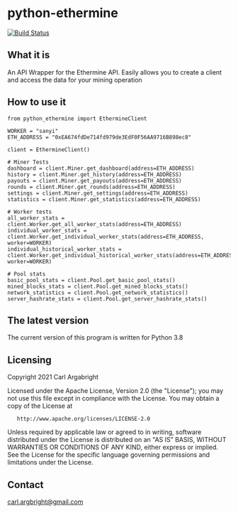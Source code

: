 
# python-ethermine
[![Build Status](https://app.travis-ci.com/tekgeek88/python-ethermine.svg?branch=master)](https://app.travis-ci.com/tekgeek88/python-ethermine)

## What it is

An API Wrapper for the Ethermine API. Easily allows you to create a client and access the data for your mining
operation

## How to use it
```
from python_ethermine import EthermineClient

WORKER = "sanyi"
ETH_ADDRESS = "0xEA674fdDe714fd979de3EdF0F56AA9716B898ec8"

client = EthermineClient()

# Miner Tests
dashboard = client.Miner.get_dashboard(address=ETH_ADDRESS)
history = client.Miner.get_history(address=ETH_ADDRESS)
payouts = client.Miner.get_payouts(address=ETH_ADDRESS)
rounds = client.Miner.get_rounds(address=ETH_ADDRESS)
settings = client.Miner.get_settings(address=ETH_ADDRESS)
statistics = client.Miner.get_statistics(address=ETH_ADDRESS)

# Worker tests
all_worker_stats = client.Worker.get_all_worker_stats(address=ETH_ADDRESS)
individual_worker_stats = client.Worker.get_individual_worker_stats(address=ETH_ADDRESS, worker=WORKER)
individual_historical_worker_stats = client.Worker.get_individual_historical_worker_stats(address=ETH_ADDRESS, worker=WORKER)

# Pool stats
basic_pool_stats = client.Pool.get_basic_pool_stats()
mined_blocks_stats = client.Pool.get_mined_blocks_stats()
network_statistics = client.Pool.get_network_statistics()
server_hashrate_stats = client.Pool.get_server_hashrate_stats()

```

## The latest version

The current version of this program is written for Python 3.8

## Licensing

Copyright 2021 Carl Argabright

   Licensed under the Apache License, Version 2.0 (the "License");
   you may not use this file except in compliance with the License.
   You may obtain a copy of the License at

       http://www.apache.org/licenses/LICENSE-2.0

   Unless required by applicable law or agreed to in writing, software
   distributed under the License is distributed on an "AS IS" BASIS,
   WITHOUT WARRANTIES OR CONDITIONS OF ANY KIND, either express or implied.
   See the License for the specific language governing permissions and
   limitations under the License.

## Contact
carl.argbright@gmail.com
